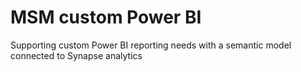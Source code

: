 # MSM custom Power BI
Supporting custom Power BI reporting needs with a semantic model connected to Synapse analytics 
